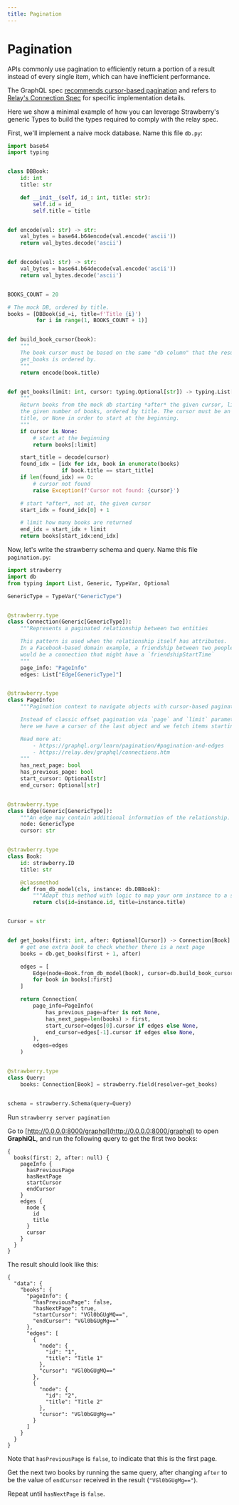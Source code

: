 ```yaml
---
title: Pagination
---
```


# Pagination

APIs commonly use pagination to efficiently return a portion of a result instead
of every single item, which can have inefficient performance.

The GraphQL spec [recommends cursor-based pagination](https://graphql.org/learn/pagination/)
and refers to [Relay's Connection Spec](https://relay.dev/graphql/connections.htm)
for specific implementation details.

Here we show a minimal example of how you can leverage Strawberry's generic Types
to build the types required to comply with the relay spec.

First, we'll implement a naive mock database. Name this file `db.py`:

```python
import base64
import typing


class DBBook:
    id: int
    title: str

    def __init__(self, id_: int, title: str):
        self.id = id_
        self.title = title


def encode(val: str) -> str:
    val_bytes = base64.b64encode(val.encode('ascii'))
    return val_bytes.decode('ascii')


def decode(val: str) -> str:
    val_bytes = base64.b64decode(val.encode('ascii'))
    return val_bytes.decode('ascii')


BOOKS_COUNT = 20

# The mock DB, ordered by title.
books = [DBBook(id_=i, title=f'Title {i}')
         for i in range(1, BOOKS_COUNT + 1)]


def build_book_cursor(book):
    """
    The book cursor must be based on the same "db column" that the result of
    get_books is ordered by.
    """
    return encode(book.title)


def get_books(limit: int, cursor: typing.Optional[str]) -> typing.List[DBBook]:
    """
    Return books from the mock db starting *after* the given cursor, limited to
    the given number of books, ordered by title. The cursor must be an encoded
    title, or None in order to start at the beginning.
    """
    if cursor is None:
        # start at the beginning
        return books[:limit]

    start_title = decode(cursor)
    found_idx = [idx for idx, book in enumerate(books)
                 if book.title == start_title]
    if len(found_idx) == 0:
        # cursor not found
        raise Exception(f'Cursor not found: {cursor}')

    # start *after*, not at, the given cursor
    start_idx = found_idx[0] + 1

    # limit how many books are returned
    end_idx = start_idx + limit
    return books[start_idx:end_idx]

```

Now, let's write the strawberry schema and query. Name this file `pagination.py`:

```python
import strawberry
import db
from typing import List, Generic, TypeVar, Optional

GenericType = TypeVar("GenericType")


@strawberry.type
class Connection(Generic[GenericType]):
    """Represents a paginated relationship between two entities

    This pattern is used when the relationship itself has attributes.
    In a Facebook-based domain example, a friendship between two people
    would be a connection that might have a `friendshipStartTime`
    """
    page_info: "PageInfo"
    edges: List["Edge[GenericType]"]


@strawberry.type
class PageInfo:
    """Pagination context to navigate objects with cursor-based pagination

    Instead of classic offset pagination via `page` and `limit` parameters,
    here we have a cursor of the last object and we fetch items starting from that one

    Read more at:
        - https://graphql.org/learn/pagination/#pagination-and-edges
        - https://relay.dev/graphql/connections.htm
    """
    has_next_page: bool
    has_previous_page: bool
    start_cursor: Optional[str]
    end_cursor: Optional[str]


@strawberry.type
class Edge(Generic[GenericType]):
    """An edge may contain additional information of the relationship. This is the trivial case"""
    node: GenericType
    cursor: str


@strawberry.type
class Book:
    id: strawberry.ID
    title: str

    @classmethod
    def from_db_model(cls, instance: db.DBBook):
        """Adapt this method with logic to map your orm instance to a strawberry decorated class"""
        return cls(id=instance.id, title=instance.title)


Cursor = str


def get_books(first: int, after: Optional[Cursor]) -> Connection[Book]:
    # get one extra book to check whether there is a next page
    books = db.get_books(first + 1, after)

    edges = [
        Edge(node=Book.from_db_model(book), cursor=db.build_book_cursor(book))
        for book in books[:first]
    ]

    return Connection(
        page_info=PageInfo(
            has_previous_page=after is not None,
            has_next_page=len(books) > first,
            start_cursor=edges[0].cursor if edges else None,
            end_cursor=edges[-1].cursor if edges else None,
        ),
        edges=edges
    )


@strawberry.type
class Query:
    books: Connection[Book] = strawberry.field(resolver=get_books)


schema = strawberry.Schema(query=Query)
```

Run `strawberry server pagination`

Go to [http://0.0.0.0:8000/graphql](http://0.0.0.0:8000/graphql) to open **GraphiQL**,
and run the following query to get the first two books:

```
{
  books(first: 2, after: null) {
    pageInfo {
      hasPreviousPage
      hasNextPage
      startCursor
      endCursor
    }
    edges {
      node {
        id
        title
      }
      cursor
    }
  }
}
```

The result should look like this:

```
{
  "data": {
    "books": {
      "pageInfo": {
        "hasPreviousPage": false,
        "hasNextPage": true,
        "startCursor": "VGl0bGUgMQ==",
        "endCursor": "VGl0bGUgMg=="
      },
      "edges": [
        {
          "node": {
            "id": "1",
            "title": "Title 1"
          },
          "cursor": "VGl0bGUgMQ=="
        },
        {
          "node": {
            "id": "2",
            "title": "Title 2"
          },
          "cursor": "VGl0bGUgMg=="
        }
      ]
    }
  }
}
```

Note that `hasPreviousPage` is `false`, to indicate that this is the first page.

Get the next two books by running the same query, after changing `after` to be the
value of `endCursor` received in the result (`"VGl0bGUgMg=="`).

Repeat until `hasNextPage` is `false`.
